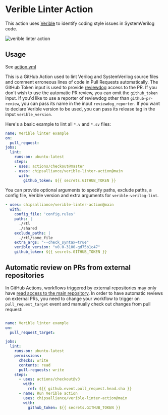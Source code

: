 # Verible Linter Action

This action uses [Verible](https://github.com/chipsalliance/verible) to identify coding style issues in SystemVerilog code.

![verible linter action](https://user-images.githubusercontent.com/8438531/140962421-0a51e7b8-dc1c-4f87-b84b-1c2f3462cfca.png)

## Usage

See [action.yml](action.yml)

This is a GitHub Action used to lint Verilog and SystemVerilog source files
and comment erroneous lines of code in Pull Requests automatically.
The GitHub Token input is used to provide
[reviewdog](https://github.com/reviewdog/reviewdog)
access to the PR.
If you don't wish to use the automatic PR review,
you can omit the ``github_token`` input.
If you'd like to use a reporter of reviewdog other than ``github-pr-review``,
you can pass its name in the input ``reviewdog_reporter``.
If you want to declare Verible version to be used,
you can pass its release tag in the input ``verible_version``.

Here's a basic example to lint all ``*.v`` and ``*.sv`` files:
```yaml
name: Verible linter example
on:
  pull_request:
jobs:
  lint:
    runs-on: ubuntu-latest
    steps:
    - uses: actions/checkout@master
    - uses: chipsalliance/verible-linter-action@main
      with:
        github_token: ${{ secrets.GITHUB_TOKEN }}
```

You can provide optional arguments to specify paths, exclude paths,
a config file, Verible version and extra arguments for ``verible-verilog-lint``.

```yaml
- uses: chipsalliance/verible-linter-action@main
  with:
    config_file: 'config.rules'
    paths: |
      ./rtl
      ./shared
    exclude_paths: |
      ./rtl/some_file
    extra_args: "--check_syntax=true"
    verible_version: "v0.0-3100-gd75b1c47"
    github_token: ${{ secrets.GITHUB_TOKEN }}
```

## Automatic review on PRs from external repositories

In GitHub Actions, workflows triggered by external repositories may only have
[read access to the main repository](https://docs.github.com/en/actions/reference/authentication-in-a-workflow#permissions-for-the-github_token).
In order to have automatic reviews on external PRs, you need to change your workflow to trigger
on ``pull_request_target`` event and manually check out changes from pull request:

```yaml

name: Verible linter example
on:
  pull_request_target:

jobs:
  lint:
    runs-on: ubuntu-latest
    permissions:
      checks: write
      contents: read
      pull-requests: write
    steps:
      - uses: actions/checkout@v3
        with:
          ref: ${{ github.event.pull_request.head.sha }}
      - name: Run Verible action
        uses: chipsalliance/verible-linter-action@main
        with:
          github_token: ${{ secrets.GITHUB_TOKEN }}
```

